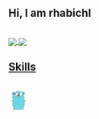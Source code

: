 ## Hi, I am rhabichl
</br>

<div>
 <a href="https://github.com/rhabichl">
 <img align="center" height="170" src="https://github-readme-stats.vercel.app/api/top-langs/?username=rhabichl&layout=compact&langs_count=16&theme=dracula"/>
  <img align="center" src="https://github-readme-stats.vercel.app/api?username=rhabichl&show_icons=true&theme=dracula&include_all_commits=true&count_private=true&hide=issues"/>
</div>
 
 ## Skills
<div style="display: inline_block"><br>
  <img height="40" align="center" alt="Erica-Ruby" height="30" width="40" src="https://raw.githubusercontent.com/devicons/devicon/master/icons/go/go-original.svg">
</div>
  
</br>
